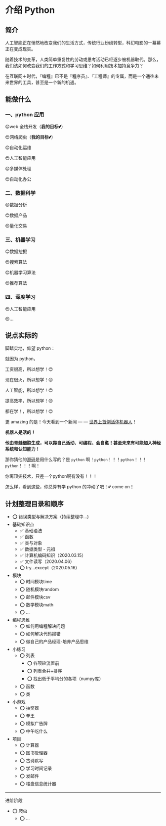 # 介绍 Python

## 简介

人工智能正在悄然地改变我们的生活方式，传统行业纷纷转型，科幻电影的一幕幕正在变成现实。

随着技术的变革，人类简单重复性的劳动或思考活动已经逐步被机器取代。那么，我们该如何改变我们的工作方式和学习思维？如何利用技术加持竞争力？

在互联网＋时代，『编程』已不是『程序员』、『工程师』的专属，而是一个通往未来世界的工具，甚至是一个新的机遇。

## 能做什么

### 一、python 应用

:heart_eyes:web 全栈开发（**我的目标:two_hearts:**）

:heart_eyes:网络爬虫（**我的目标:two_hearts:**）

:heart_eyes:自动化运维

:heart_eyes:人工智能应用

:heart_eyes:多媒体处理

:heart_eyes:自动化办公

### 二、数据科学

:heart_eyes:数据分析

:heart_eyes:数据产品

:heart_eyes:量化交易

### 三、机器学习

:heart_eyes:数据挖掘

:heart_eyes:搜索算法

:heart_eyes:机器学习算法

:heart_eyes:推荐算法

### 四、深度学习

:heart_eyes:人工智能应用

:heart_eyes:...


## 说点实际的

脚踏实地，仰望 python：

就因为 python，

工资很高，所以想学！:heart_eyes:

现在很火，所以想学！:heart_eyes:

人工智能，所以想学！:heart_eyes:

提高效率，所以想学！:heart_eyes:

都在学！，所以想学！:heart_eyes:

更 amazing 的是！今天看到一个新闻 — — [世界上首例活体机器人](https://baijiahao.baidu.com/s?id=1655701619069679143&wfr=spider&for=pc)！

**机器人是活的！**

**他由青蛙细胞生成，可以靠自己活动、可编程、会自愈！甚至未来有可能加入神经系统和认知能力！**

那你猜他的[源码](https://github.com/skriegman/reconfigurable_organisms)是用什么写的？是 `python` 啊！`python`！！！`python`！！！`python`！！！啊！

你离顶尖技术，只差一个python啊有没有！！！



怎么样，看到这些，你总算有学 python 的冲动了吧！:two_hearts: come on！

## 计划整理目录和顺序
* :o: 错误类型与解决方案（持续整理中...)
* 基础知识点
  * :white_check_mark: 基础语法
  * :white_check_mark: 函数
  * :white_check_mark: 类与对象
  * :white_check_mark: 数据类型 - 元祖
  * :white_check_mark: 计算机编码知识（2020.03.15）
  * :white_check_mark: 文件读写（2020.04.06）
  * :o: try...except（2020.05.16）
* 模块
  * :o: 时间模块time
  * :o: 随机模块random
  * :o: 邮件模块csv
  * :o: 数学模块math
  * :o: ...
* 编程思维
  * :o: 如何用编程解决问题
  * :o: 如何解决代码报错
  * :o: 做自己的产品经理-培养产品思维
* 小练习
  * :o: 列表
    * :o: 各项轮流置前
    * :o: 列表合并+排序
    * :o: 找出低于平均分的各项（numpy库）
  * :o: 函数
  * :o: 类
* 小游戏
  * :o: 抽奖器
  * :o: 拳王
  * :o: 模拟广告牌
  * :o: 中午吃什么
* 项目
  * :o: 计算器
  * :o: 图书管理器
  * :o: 古诗默写
  * :o: 学习时间记录
  * :o: 发邮件
  * :o: 楼盘信息统计器
---
进阶阶段
* :o: 爬虫
  * :o: ...

<Vssue title="【Python】介绍Python" />
